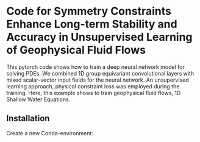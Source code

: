 # Code for Symmetry Constraints Enhance Long-term Stability and Accuracy in Unsupervised Learning of Geophysical Fluid Flows

This pytorch code shows how to train a deep neural network model for solving PDEs. We combined 1D group equivariant convolutional layers with mixed scalar-vector input fields for the neural network. An unsupervised learning approach, physical constraint loss was employed during the training. Here, this example shows to train geophysical fluid flows, 1D Shallow Water Equations. 

## Installation
Create a new Conda-environment:
